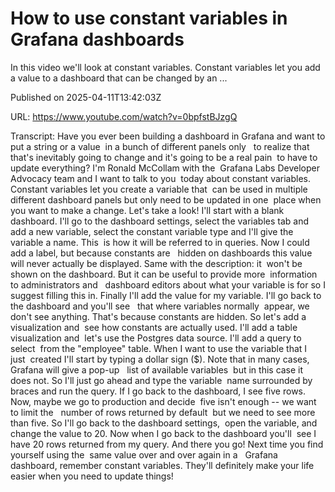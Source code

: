 # How to use constant variables in Grafana dashboards

In this video we'll look at constant variables. Constant variables let you add a value to a dashboard that can be changed by an ...

Published on 2025-04-11T13:42:03Z

URL: https://www.youtube.com/watch?v=0bpfstBJzgQ

Transcript: Have you ever been building a dashboard in Grafana and want to put a string or a value 
in a bunch of different panels only   to realize that that's inevitably going to change and it's going to be a real pain 
to have to update everything? I'm Ronald McCollam with the 
Grafana Labs Developer Advocacy team and I want to talk to you 
today about constant variables. Constant variables let you create a variable that 
can be used in multiple different dashboard panels but only need to be updated in one 
place when you want to make a change. Let's take a look! I'll start with a blank dashboard. I'll go to the dashboard settings, select the variables tab and add a new variable, select the constant variable type and I'll give the variable a name. This 
is how it will be referred to in queries. Now I could add a label, but because constants are   hidden on dashboards this value 
will never actually be displayed. Same with the description: it 
won't be shown on the dashboard. But it can be useful to provide more 
information to administrators and   dashboard editors about what your variable is for so I suggest filling this in. Finally I'll add the value for my variable. I'll go back to the dashboard and you'll see   that where variables normally 
appear, we don't see anything. That's because constants are hidden. So let's add a visualization and 
see how constants are actually used. I'll add a table visualization and 
let's use the Postgres data source. I'll add a query to select 
from the "employee" table. When I want to use the variable that I just 
created I'll start by typing a dollar sign ($). Note that in many cases, 
Grafana will give a pop-up   list of available variables 
but in this case it does not. So I'll just go ahead and type the variable 
name surrounded by braces and run the query. If I go back to the dashboard, I see five rows. Now, maybe we go to production and decide 
five isn't enough -- we want to limit the   number of rows returned by default 
but we need to see more than five. So I'll go back to the dashboard settings, 
open the variable, and change the value to 20. Now when I go back to the dashboard you'll 
see I have 20 rows returned from my query. And there you go! Next time you find yourself using the 
same value over and over again in a   Grafana dashboard, remember constant variables. They'll definitely make your life 
easier when you need to update things!

